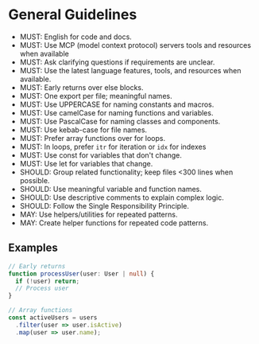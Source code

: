 # General Guidelines

- MUST: English for code and docs.
- MUST: Use MCP (model context protocol) servers tools and resources when available
- MUST: Ask clarifying questions if requirements are unclear.
- MUST: Use the latest language features, tools, and resources when available.
- MUST: Early returns over else blocks.
- MUST: One export per file; meaningful names.
- MUST: Use UPPERCASE for naming constants and macros.
- MUST: Use camelCase for naming functions and variables.
- MUST: Use PascalCase for naming classes and components.
- MUST: Use kebab-case for file names.
- MUST: Prefer array functions over for loops.
- MUST: In loops, prefer `itr` for iteration or `idx` for indexes
- MUST: Use const for variables that don't change.
- MUST: Use let for variables that change.
- SHOULD: Group related functionality; keep files <300 lines when possible.
- SHOULD: Use meaningful variable and function names.
- SHOULD: Use descriptive comments to explain complex logic.
- SHOULD: Follow the Single Responsibility Principle.
- MAY: Use helpers/utilities for repeated patterns.
- MAY: Create helper functions for repeated code patterns.

## Examples
```typescript
// Early returns
function processUser(user: User | null) {
  if (!user) return;
  // Process user
}

// Array functions
const activeUsers = users
  .filter(user => user.isActive)
  .map(user => user.name);
```
